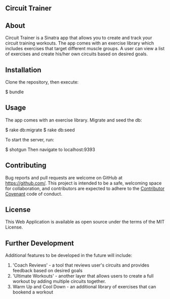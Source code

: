 ##  Circuit Trainer

##  About
Circuit Trainer is a Sinatra app that allows you to create and track your circuit training workouts. The app comes with an exercise library which includes exercises that target different muscle groups. A user can view a list of exercises and create his/her own circuits based on desired goals.  


##  Installation
Clone the repository, then execute:

$ bundle

##  Usage
The app comes with an exercise library. Migrate and seed the db:

$ rake db:migrate
$ rake db:seed

To start the server, run:

$ shotgun
Then navigate to localhost:9393

## Contributing

Bug reports and pull requests are welcome on GitHub at https://github.com/. This project is intended to be a safe, welcoming space for collaboration, and contributors are expected to adhere to the [Contributor Covenant](http://contributor-covenant.org) code of conduct.

##  License
This Web Application is available as open source under the terms of the MIT License.

##  Further Development
Additional features to be developed in the future will include:
  1. 'Coach Reviews' - a tool that reviews user's circuits and provides feedback based on desired goals
  3. 'Ultimate Workouts' - another layer that allows users to create a full workout by adding multiple circuits together.
  2. Warm Up and Cool Down - an additional library of exercises that can bookend a workout  
